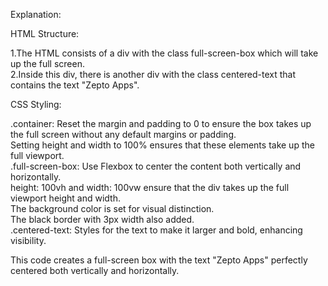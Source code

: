 Explanation:


HTML Structure:

1.The HTML consists of a div with the class full-screen-box which will take up the full screen.  
  2.Inside this div, there is another div with the class centered-text that contains the text "Zepto Apps".


CSS Styling:

.container: Reset the margin and padding to 0 to ensure the box takes up the full screen without any default margins or padding.  
    Setting height and width to 100% ensures that these elements take up the full viewport.  
.full-screen-box: Use Flexbox to center the content both vertically and horizontally.  
    height: 100vh and width: 100vw ensure that the div takes up the full viewport height and width.   
    The background color is set for visual distinction.  
    The black border with 3px width also added.  
.centered-text: Styles for the text to make it larger and bold, enhancing visibility.

This code creates a full-screen box with the text "Zepto Apps" perfectly centered both vertically and horizontally.





